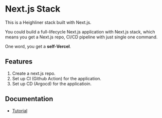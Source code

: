 # Next.js Stack

This is a Heighliner stack built with Next.js.

You could build a full-lifecycle Next.js application with Next.js stack, which means you get a Next.js repo, CI/CD pipeline with just single one command.

One word, you get a **self-Vercel**.

## Features

1. Create a next.js repo.
2. Set up CI (Github Action) for the application.
3. Set up CD (Argocd) for the applicatioin.

## Documentation

- [Tutorial](https://heighliner.dev/docs/tutorials/gin_nextjs)